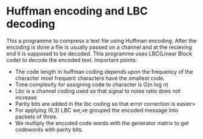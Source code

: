# Huffman encoding and LBC decoding
 
 This a programme to compress a text file using Huffman encoding.
 After the encoding is done a file is usually passed on a channel and at the recieving end it is supposed to be decoded.
 This programme uses LBC(Linear Block code) to decode the encoded text.
 Important points:
* The code length in huffman coding depends upon the frequency of the character most frequent characters have the smallest code.
* Time complexity for assigning code to character is O(n log n)
* Lbc is a channel coding used so that signal to noise ratio does not increase
* Parity bits are added in the lbc coding so that error correction is easier>
* For applying (6,3) LBC we,ve grouped the encoded message into packets of three.
* We multiply the encoded code words with the generator matrix to get codewords with parity bits. 
 
